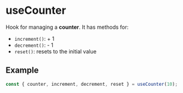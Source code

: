 # useCounter

Hook for managing a **counter**. It has methods for:

- `increment()`: + 1
- `decrement()`: - 1
- `reset()`: resets to the initial value

## Example

```js
const { counter, increment, decrement, reset } = useCounter(10);
```
